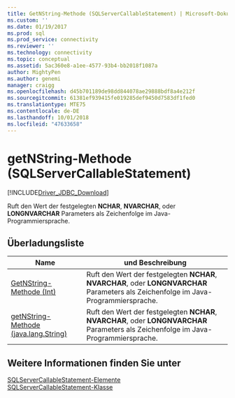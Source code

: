 ```yaml
---
title: GetNString-Methode (SQLServerCallableStatement) | Microsoft-Dokumentation
ms.custom: ''
ms.date: 01/19/2017
ms.prod: sql
ms.prod_service: connectivity
ms.reviewer: ''
ms.technology: connectivity
ms.topic: conceptual
ms.assetid: 5ac360e8-a1ee-4577-93b4-bb2018f1087a
author: MightyPen
ms.author: genemi
manager: craigg
ms.openlocfilehash: d45b701189de98dd844078ae29888bdf8a4e212f
ms.sourcegitcommit: 61381ef939415fe019285def9450d7583df1fed0
ms.translationtype: MTE75
ms.contentlocale: de-DE
ms.lasthandoff: 10/01/2018
ms.locfileid: "47633658"
---
```

# <a name="getnstring-method-sqlservercallablestatement"></a>getNString-Methode (SQLServerCallableStatement)
[!INCLUDE[Driver_JDBC_Download](../../../includes/driver_jdbc_download.md)]

  Ruft den Wert der festgelegten **NCHAR**, **NVARCHAR**, oder **LONGNVARCHAR** Parameters als Zeichenfolge im Java-Programmiersprache.  
  
## <a name="overload-list"></a>Überladungsliste  
  
|Name|und Beschreibung|  
|----------|-----------------|  
|[GetNString-Methode &#40;Int&#41;](../../../connect/jdbc/reference/getnstring-method-int.md)|Ruft den Wert der festgelegten **NCHAR**, **NVARCHAR**, oder **LONGNVARCHAR** Parameters als Zeichenfolge im Java-Programmiersprache.|  
|[getNString-Methode &#40;java.lang.String&#41;](../../../connect/jdbc/reference/getnstring-method-java-lang-string.md)|Ruft den Wert der festgelegten **NCHAR**, **NVARCHAR**, oder **LONGNVARCHAR** Parameters als Zeichenfolge im Java-Programmiersprache.|  
  
## <a name="see-also"></a>Weitere Informationen finden Sie unter  
 [SQLServerCallableStatement-Elemente](../../../connect/jdbc/reference/sqlservercallablestatement-members.md)   
 [SQLServerCallableStatement-Klasse](../../../connect/jdbc/reference/sqlservercallablestatement-class.md)  
  
  
